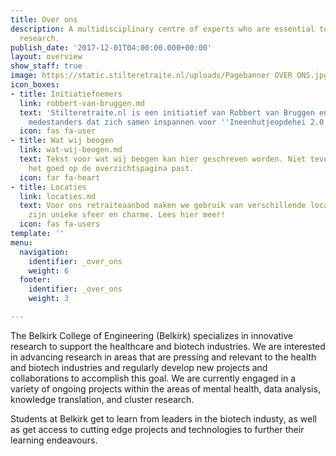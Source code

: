 ```yaml
---
title: Over ons
description: A multidisciplinary centre of experts who are essential to patient-oriented
  research.
publish_date: '2017-12-01T04:00:00.000+00:00'
layout: overview
show_staff: true
image: https://static.stilteretraite.nl/uploads/Pagebanner OVER ONS.jpg
icon_boxes:
- title: Initiatiefnemers
  link: robbert-van-bruggen.md
  text: 'Stilteretraite.nl is een initiatief van Robbert van Bruggen en een team van
    medestanders dat zich samen inspannen voor ''Ineenhutjeopdehei 2.0''  '
  icon: fas fa-user
- title: Wat wij beogen
  link: wat-wij-beogen.md
  text: Tekst voor wat wij beogen kan hier geschreven worden. Niet teveel tekst zodat
    het goed op de overzichtspagina past.
  icon: far fa-heart
- title: Locaties
  link: locaties.md
  text: Voor ons retraiteaanbod maken we gebruik van verschillende locaties, met ieder
    zijn unieke sfeer en charme. Lees hier meer!
  icon: fas fa-users
template: ''
menu:
  navigation:
    identifier: _over_ons
    weight: 6
  footer:
    identifier: _over_ons
    weight: 3

---
```

The Belkirk College of Engineering (Belkirk) specializes in innovative research to support the healthcare and biotech industries. We are interested in advancing research in areas that are pressing and relevant to the health and biotech industries and regularly develop new projects and collaborations to accomplish this goal. We are currently engaged in a variety of ongoing projects within the areas of mental health, data analysis, knowledge translation, and cluster research.

Students at Belkirk get to learn from leaders in the biotech industy, as well as get access to cutting edge projects and technologies to further their learning endeavours.